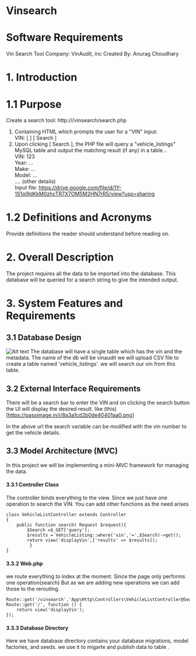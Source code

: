 
# Vinsearch

# Software Requirements
Vin Search Tool
Company: VinAudit, inc
Created By: Anurag Choudhary

# 1. Introduction
# 1.1 Purpose

Create a search tool: http://<test VM>/vinsearch/search.php<br/>
1. Containing HTML which prompts the user for a "VIN" input:<br/>
VIN: [ ] [ Search ]<br/>
2. Upon clicking [ Search ], the PHP file will query a "vehicle_listings" MySQL table and output the matching result (if any) in a table...<br/>
VIN: 123<br/>
Year: ...<br/>
Make: ...<br/>
Model: ...<br/>
.... (other details)<br/>
Input file: https://drive.google.com/file/d/1Y-1S1ol9dKkM0zhcTR7X7OM5M2HN7rR5/view?usp=sharing<br/>
  
# 1.2 Definitions and Acronyms<br/>
Provide definitions the reader should understand before reading on.<br/>


# 2. Overall Description

The project requires all the data to be imported into the database. This database will be queried for a search string to give the intended output. 
# 3. System Features and Requirements
## 3.1 Database Design
![Alt text](images/db.png?raw=true "Optional Title")
The database will have a single table which has the vin and the metadata.
The name of the db will be vinaudit
we will upload CSV file to create a table named 'vehicle_listings'. we will search our vin from this table.



## 3.2 External Interface Requirements

There will be a search bar  to enter the VIN and on clicking the search button the UI will display the desired result.
like (this)[https://passimage.in/i/8a3a1cd2b0de40401aa0.png]

In the above url the search variable can be modified with the vin number to get the vehicle details.

## 3.3 Model Architecture (MVC)

In this project we will be implementing a mini-MVC framework for managing the data.

#### 3.3.1 Controller Class </br>
The controller binds everything to the view.
Since we just have one operation to search the VIN.
You can add other functions as the need arises
```
class VehicleListController extends Controller
{
    public function search( Request $request){
        $Search =$_GET['query'];
        $results = VehicleListing::where('vin','=',$Search)->get();
        return view('displayVin',['results' => $results]);
         }
}

```
#### 3.3.2 Web.php </br>
we route everything to index at the moment. Since the page only performs one operation(search)
But as we are adding new operations we can add those to the rerouting.
```
Route::get('/vinsearch','App\Http\Controllers\VehicleListController@Search');
Route::get('/', function () {
    return view('displayVin');
});

```

#### 3.3.3 Database Directory </br>
  Here we have  database directory contains your database migrations, model factories, and seeds.
  we use it to migarte and publish data to table .







